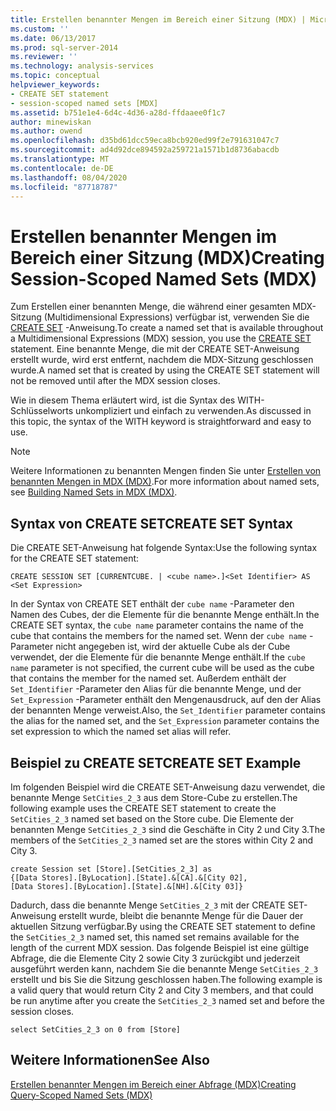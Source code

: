 ```yaml
---
title: Erstellen benannter Mengen im Bereich einer Sitzung (MDX) | Microsoft-Dokumentation
ms.custom: ''
ms.date: 06/13/2017
ms.prod: sql-server-2014
ms.reviewer: ''
ms.technology: analysis-services
ms.topic: conceptual
helpviewer_keywords:
- CREATE SET statement
- session-scoped named sets [MDX]
ms.assetid: b751e1e4-6d4c-4d36-a28d-ffdaaee0f1c7
author: minewiskan
ms.author: owend
ms.openlocfilehash: d35bd61dcc59eca8bcb920ed99f2e791631047c7
ms.sourcegitcommit: ad4d92dce894592a259721a1571b1d8736abacdb
ms.translationtype: MT
ms.contentlocale: de-DE
ms.lasthandoff: 08/04/2020
ms.locfileid: "87718787"
---
```

# <a name="creating-session-scoped-named-sets-mdx"></a><span data-ttu-id="ccc88-102">Erstellen benannter Mengen im Bereich einer Sitzung (MDX)</span><span class="sxs-lookup"><span data-stu-id="ccc88-102">Creating Session-Scoped Named Sets (MDX)</span></span>
  <span data-ttu-id="ccc88-103">Zum Erstellen einer benannten Menge, die während einer gesamten MDX-Sitzung (Multidimensional Expressions) verfügbar ist, verwenden Sie die [CREATE SET](/sql/mdx/mdx-data-definition-create-set) -Anweisung.</span><span class="sxs-lookup"><span data-stu-id="ccc88-103">To create a named set that is available throughout a Multidimensional Expressions (MDX) session, you use the [CREATE SET](/sql/mdx/mdx-data-definition-create-set) statement.</span></span> <span data-ttu-id="ccc88-104">Eine benannte Menge, die mit der CREATE SET-Anweisung erstellt wurde, wird erst entfernt, nachdem die MDX-Sitzung geschlossen wurde.</span><span class="sxs-lookup"><span data-stu-id="ccc88-104">A named set that is created by using the CREATE SET statement will not be removed until after the MDX session closes.</span></span>  
  
 <span data-ttu-id="ccc88-105">Wie in diesem Thema erläutert wird, ist die Syntax des WITH-Schlüsselworts unkompliziert und einfach zu verwenden.</span><span class="sxs-lookup"><span data-stu-id="ccc88-105">As discussed in this topic, the syntax of the WITH keyword is straightforward and easy to use.</span></span>  
  
> [!NOTE]  
>  <span data-ttu-id="ccc88-106">Weitere Informationen zu benannten Mengen finden Sie unter [Erstellen von benannten Mengen in MDX &#40;MDX&#41;](mdx-named-sets-building-named-sets.md).</span><span class="sxs-lookup"><span data-stu-id="ccc88-106">For more information about named sets, see [Building Named Sets in MDX &#40;MDX&#41;](mdx-named-sets-building-named-sets.md).</span></span>  
  
## <a name="create-set-syntax"></a><span data-ttu-id="ccc88-107">Syntax von CREATE SET</span><span class="sxs-lookup"><span data-stu-id="ccc88-107">CREATE SET Syntax</span></span>  
 <span data-ttu-id="ccc88-108">Die CREATE SET-Anweisung hat folgende Syntax:</span><span class="sxs-lookup"><span data-stu-id="ccc88-108">Use the following syntax for the CREATE SET statement:</span></span>  
  
```  
CREATE SESSION SET [CURRENTCUBE. | <cube name>.]<Set Identifier> AS <Set Expression>  
```  
  
 <span data-ttu-id="ccc88-109">In der Syntax von CREATE SET enthält der `cube name` -Parameter den Namen des Cubes, der die Elemente für die benannte Menge enthält.</span><span class="sxs-lookup"><span data-stu-id="ccc88-109">In the CREATE SET syntax, the `cube name` parameter contains the name of the cube that contains the members for the named set.</span></span> <span data-ttu-id="ccc88-110">Wenn der `cube name` -Parameter nicht angegeben ist, wird der aktuelle Cube als der Cube verwendet, der die Elemente für die benannte Menge enthält.</span><span class="sxs-lookup"><span data-stu-id="ccc88-110">If the `cube name` parameter is not specified, the current cube will be used as the cube that contains the member for the named set.</span></span> <span data-ttu-id="ccc88-111">Außerdem enthält der `Set_Identifier` -Parameter den Alias für die benannte Menge, und der `Set_Expression` -Parameter enthält den Mengenausdruck, auf den der Alias der benannten Menge verweist.</span><span class="sxs-lookup"><span data-stu-id="ccc88-111">Also, the `Set_Identifier` parameter contains the alias for the named set, and the `Set_Expression` parameter contains the set expression to which the named set alias will refer.</span></span>  
  
## <a name="create-set-example"></a><span data-ttu-id="ccc88-112">Beispiel zu CREATE SET</span><span class="sxs-lookup"><span data-stu-id="ccc88-112">CREATE SET Example</span></span>  
 <span data-ttu-id="ccc88-113">Im folgenden Beispiel wird die CREATE SET-Anweisung dazu verwendet, die benannte Menge `SetCities_2_3` aus dem Store-Cube zu erstellen.</span><span class="sxs-lookup"><span data-stu-id="ccc88-113">The following example uses the CREATE SET statement to create the `SetCities_2_3` named set based on the Store cube.</span></span> <span data-ttu-id="ccc88-114">Die Elemente der benannten Menge `SetCities_2_3` sind die Geschäfte in City 2 und City 3.</span><span class="sxs-lookup"><span data-stu-id="ccc88-114">The members of the `SetCities_2_3` named set are the stores within City 2 and City 3.</span></span>  
  
```  
create Session set [Store].[SetCities_2_3] as  
{[Data Stores].[ByLocation].[State].&[CA].&[City 02],  
[Data Stores].[ByLocation].[State].&[NH].&[City 03]}  
```  
  
 <span data-ttu-id="ccc88-115">Dadurch, dass die benannte Menge `SetCities_2_3` mit der CREATE SET-Anweisung erstellt wurde, bleibt die benannte Menge für die Dauer der aktuellen Sitzung verfügbar.</span><span class="sxs-lookup"><span data-stu-id="ccc88-115">By using the CREATE SET statement to define the `SetCities_2_3` named set, this named set remains available for the length of the current MDX session.</span></span> <span data-ttu-id="ccc88-116">Das folgende Beispiel ist eine gültige Abfrage, die die Elemente City 2 sowie City 3 zurückgibt und jederzeit ausgeführt werden kann, nachdem Sie die benannte Menge `SetCities_2_3` erstellt und bis Sie die Sitzung geschlossen haben.</span><span class="sxs-lookup"><span data-stu-id="ccc88-116">The following example is a valid query that would return City 2 and City 3 members, and that could be run anytime after you create the `SetCities_2_3` named set and before the session closes.</span></span>  
  
```  
select SetCities_2_3 on 0 from [Store]  
```  
  
## <a name="see-also"></a><span data-ttu-id="ccc88-117">Weitere Informationen</span><span class="sxs-lookup"><span data-stu-id="ccc88-117">See Also</span></span>  
 [<span data-ttu-id="ccc88-118">Erstellen benannter Mengen im Bereich einer Abfrage &#40;MDX&#41;</span><span class="sxs-lookup"><span data-stu-id="ccc88-118">Creating Query-Scoped Named Sets &#40;MDX&#41;</span></span>](mdx-named-sets-creating-query-scoped-named-sets.md)  
  
  
